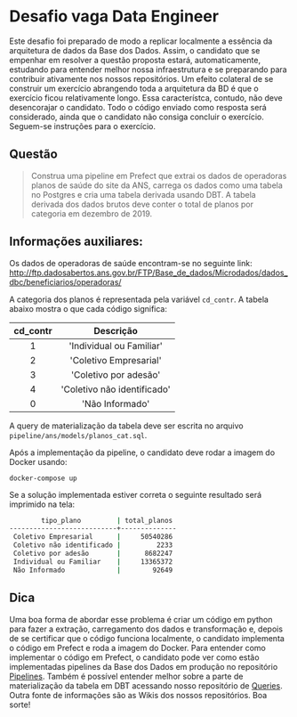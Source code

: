 # Desafio vaga Data Engineer

Este desafio foi preparado de modo a replicar localmente a essência da arquitetura de dados da Base dos Dados. Assim, o candidato que se empenhar em resolver a questão proposta estará, automaticamente, estudando para entender melhor nossa infraestrutura e se preparando para contribuir ativamente nos nossos repositórios. Um efeito colateral de se construir um exercício abrangendo toda a arquitetura da BD é que o exercício ficou relativamente longo. Essa característca, contudo, não deve desencorajar o candidato. Todo o código enviado como resposta será considerado, ainda que o candidato não consiga concluir o exercício. Seguem-se instruções para o exercício.

## Questão

> Construa uma pipeline em Prefect que extrai os dados de operadoras planos de saúde do site da ANS, carrega os dados como uma tabela no Postgres e cria uma tabela derivada usando DBT. A tabela derivada dos dados brutos deve conter o total de planos por categoria em dezembro de 2019.

## Informações auxiliares:

Os dados de operadoras de saúde encontram-se no seguinte link: http://ftp.dadosabertos.ans.gov.br/FTP/Base_de_dados/Microdados/dados_dbc/beneficiarios/operadoras/

A categoria dos planos é representada pela variável `cd_contr`. A tabela abaixo mostra o que cada código significa:

| cd_contr |          Descrição          |
|:--------:|:---------------------------:|
|     1    |   'Individual ou Familiar'  |
|     2    |    'Coletivo Empresarial'   |
|     3    |    'Coletivo por adesão'    |
|     4    | 'Coletivo não identificado' |
|     0    |       'Não Informado'       |

A query de materialização da tabela deve ser escrita no arquivo `pipeline/ans/models/planos_cat.sql`. 

Após a implementação da pipeline, o candidato deve rodar a imagem do Docker usando:

```
docker-compose up
```

Se a solução implementada estiver correta o seguinte resultado será imprimido na tela:

```bash
        tipo_plano         | total_planos 
---------------------------+--------------
 Coletivo Empresarial      |     50540286
 Coletivo não identificado |         2233
 Coletivo por adesão       |      8682247
 Individual ou Familiar    |     13365372
 Não Informado             |        92649
```


## Dica

Uma boa forma de abordar esse problema é criar um código em python para fazer a extração, carregamento dos dados e transformação e, depois de se certificar que o código funciona localmente, o candidato implementa o código em Prefect e roda a imagem do Docker. Para entender como implementar o código em Prefect, o candidato pode ver como estão implementadas pipelines da Base dos Dados em produção no repositório [Pipelines](https://github.com/basedosdados/pipelines). Também é possível entender melhor sobre a parte de materialização da tabela em DBT acessando nosso repositório de [Queries](https://github.com/basedosdados/pipelines). Outra fonte de informações são as Wikis dos nossos repositórios. Boa sorte!



